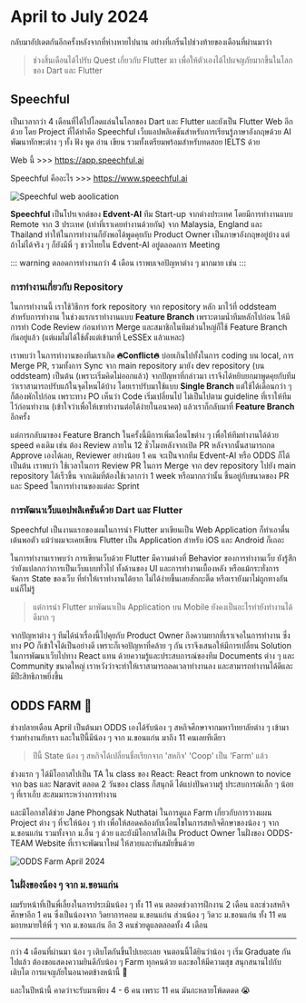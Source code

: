 # April to July 2024

กลับมาอัปเดตกันอีกครั้งหลังจากที่ห่างหายไปนาน อย่างที่เกริ่นไปช่วงท้ายของเดือนที่ผ่านมาว่า

> ช่วงสิ้นเดือนได้ไปรับ Quest เกี่ยวกับ Flutter มา เพื่อให้ตัวเองได้ไปผจญภัยมากขึ้นในโลกของ Dart และ Flutter

## Speechful

เป็นเวลากว่า 4 เดือนที่ได้ไปโลดแล่นในโลกของ Dart และ Flutter และยังเป็น Flutter Web อีกด้วย โดย Project ที่ได้ทำคือ Speechful เว็บแอปพลิเคชันสำหรับการเรียนรู้ภาษาอังกฤษด้วย AI พัฒนาทักษะต่าง ๆ ทั้ง ฟัง พูด อ่าน เขียน รวมทั้งเตรียมพร้อมสำหรับทดสอย IELTS ด้วย

Web นี้ >>> https://app.speechful.ai

Speechful คืออะไร >>> https://www.speechful.ai

![Speechful web aoolication](/images/2024/april/speechful-app.png)

**Speechful** เป็นโปรเจกต์ของ **Edvent-AI** ทีม Start-up จากต่างประเทศ โดยมีการทำงานแบบ Remote จาก 3 ประเทศ (เท่าที่เราเคยทำงานด้วยกัน) จาก Malaysia, England และ Thailand ทำให้ในการทำงานก็ยังพอได้พูดคุยกับ Product Owner เป็นภาษาอังกฤษอยู่บ้าง แต่ถ้าไม่ได้จริง ๆ ก็ยังมีพี่ ๆ ชาวไทยใน Edvent-AI อยู่ตลอดการ Meeting

::: warning
ตลอดการทำงานกว่า 4 เดือน เราพบเจอปัญหาต่าง ๆ มากมาย เช่น
:::

### การทำงานเกี่ยวกับ Repository

ในการทำงานนี้ เราใช้วิธีการ fork repository จาก repository หลัก มาไว้ที่ oddsteam  สำหรับการทำงาน ในช่วงแรกเราทำงานแบบ **Feature Branch** เพราะตามน้ำทีมหลักไปก่อน ให้มีการทำ Code Review ก่อนทำการ Merge และสมาชิกในทีมส่วนใหญ่ก็ใช้ Feature Branch กันอยู่แล้ว (แต่ผมไม่ได้ใช้ตั้งแต่เข้ามาที่ LeSSEx แล้วแหละ)

เราพบว่า ในการทำงานของทีมเราเกิด **🔥Conflict🔥**  บ่อยเกินไปทั้งในการ coding บน local, การ Merge PR, รวมทั้งการ Sync จาก main repository มายัง dev repository (บน oddsteam) เป็นต้น (เพราะเริ่มคิดไม่ออกแล้ว) จากปัญหาที่กล่าวมา เราจึงได้หยิบยกมาพูดคุยกับทีมว่าเราสามารถปรับแก้ในจุดไหนได้บ้าง โดยเราปรับมาใช้แบบ **Single Branch** แต่ใช้ได้เดือนกว่า ๆ ก็ต้องพักไปก่อน เพราะทาง PO เห็นว่า Code เริ่มเปลี่ยนไป ไม่เป็นไปตาม guideline ที่เราให้ทีมไว้ก่อนทำงาน (เข้าใจว่าเพื่อให้เขาทำงานต่อได้ง่ายในอนาคต) แล้วเราก็กลับมาที่ **Feature Branch** อีกครั้ง

แต่การกลับมาของ Feature Branch ในครั้งนี้มีการเพิ่มเงื่อนไขต่าง ๆ เพื่อให้ทีมทำงานได้ด้วย speed คงเดิม เช่น ต้อง Review ภายใน 12 ชั่วโมงหลังจากเปิด PR หลังจากนั้นสามารถกด Approve เองได้เลย, Reviewer อย่างน้อย 1 คน จะเป็นจากทีม Edvent-AI หรือ ODDS ก็ได้ เป็นต้น เราพบว่า ใช้เวลาในการ Review PR ในการ Merge จาก dev repository ไปยัง main repository ได้เร็วขึ้น จากเดิมที่ต้องใช้เวลากว่า 1 week หรือมากกว่านั้น ขึ้นอยู่กับขนาดของ PR และ Speed ในการทำงานของแต่ละ Sprint

### การพัฒนาเว็บแอปพลิเคชันด้วย Dart และ Flutter

Speechful เป็นงานแรกของผมในการนำ Flutter มาเขียนเป็น Web Application ก็ทำเอาตื่นเต้นพอตัว แม้ว่าผมจะเคยเขียน Flutter เป็น Application สำหรับ iOS และ Android ก็เถอะ

ในการทำงานเราพบว่า การเขียนเว็บด้วย Flutter มีความต่างที่ Behavior ของการทำงานเว็บ ยังรู้สึกว่ายังแปลกกว่าการเป็นเว็บแบบทั่วไป ทั้งด้านของ UI และการทำงานเบื้องหลัง หรือแม้กระทั่งการจัดการ State ของเว็บ ที่ทำให้เราทำงานได้ยาก ไม่ได้ง่ายขึ้นเลยสักกะติ๊ด หรีอเรายังมาไม่ถูกทางกันแน่ก็ไม่รู้

> แต่การนำ Flutter มาพัฒนาเป็น Application บน Mobile ยังคงเป็นอะไรทำยังทำงานได้ดีมาก ๆ

จากปัญหาต่าง ๆ ทีมได้นำเรื่องนี้ไปคุยกับ Product Owner ถึงความยากที่เราเจอในการทำงาน ซึ่งทาง PO ก็เข้าใจได้เป็นอย่างดี เพราะก็เจอปัญหาที่คล้าย ๆ กัน เราจึงเสนอให้มีการเปลี่ยน Solution ในการพัฒนาเว็บไปทาง React แทน ด้วยความรู้และประสบการณ์ของทีม Documents ต่าง ๆ และ Community ขนาดใหญ่ เราหวังว่าจะทำให้เราสามารถลดเวลาทำงานลง และสามารถทำงานได้ดีและมีปีะสิทธิภาพยิ่งขึ้น

## ODDS FARM 🐸

ช่วงปลายเดือน April เป็นต้นมา ODDS เองได้รับน้อง ๆ สหกิจศึกษาจากมหาวิทยาลัยต่าง ๆ เข้ามาร่วมทำงานกับเรา และในปีนี้มีน้อง ๆ จาก ม.ขอนแก่น มาถึง 11 คนเลยทีเดียว

> ปีนี้ State น้อง ๆ สหกิจได้เปลี่ยนชื่อเรียกจาก 'สหกิจ' 'Coop' เป็น 'Farm' แล้ว

ช่วงแรก ๆ ได้มีโอกาสไปเป็น TA ใน class ของ React: React from unknown to novice จาก <Badge type="info">bas</Badge> และ <Badge type="info">Naravit</Badge> ตลอด 2 วันของ class ก็สนุกดี ได้แบ่งปันความรู้ ประสบการณ์เล็ก ๆ น้อย ๆ ที่เราเก็บ สะสมมาระหว่างการทำงาน

และมีโอกาสได้ช่วย <Badge type="info">Jane Phongsak</Badge> <Badge type="info">Nuthatai</Badge> ในการดูแล Farm เกี่ยวกับการวางแผน Project ต่าง ๆ ที่จะให้น้อง ๆ ทำ เพื่อให้สอดคล้องกับเงื่อนไขในการสหกิจศึกษาของน้อง ๆ จาก ม.ขอนแก่น รวมทั้งจาก ม.อื่น ๆ ด้วย และยังมีโอกาสได้เป็น Product Owner ในฝั่งของ ODDS-TEAM Website ที่เราจะพัฒนาใหม่ ให้สวยและทันสมัยขึ้นด้วย

![ODDS Farm April 2024](/images/2024/april/odds-farm.jpeg)

### ในฝั่งของน้อง ๆ จาก ม.ขอนแก่น

ผมรับหน้าที่เป็นพี่เลี้ยงในการประเมินน้อง ๆ ทั้ง 11 คน ตลอดช่วงการฝึกงาน 2 เดือน และช่วงสหกิจศึกษาอีก 1 คน ซึ่งเป็นน้องจาก วิดยาการคอม ม.ขอนแก่น ส่วนน้อง ๆ วิดวะ ม.ขอนแก่น ทั้ง 11 คน มอบหมายให้พี่ ๆ จาก ม.ขอนแก่น อีก 3 คนช่วยดูแลตลอดทั้ง 4 เดือน

---

กว่า 4 เดือนที่ผ่านมา น้อง ๆ เติบโตกันขึ้นไปเยอะเลย จนตอนนี้ได้ยินว่าน้อง ๆ เริ่ม Graduate กันไปแล้ว ต้องขอแสดงความยินดีกับน้อง ๆ Farm ทุกคนด้วย และขอให้มีความสุข สนุกสนานไปกับเติบโต การผจญภัยในอนาคตข้างหน้านี้ 🎉

และในปีหน้านี้ คาดว่าจะรับมาเพียง 4 - 6 คน เพราะ 11 คน มันกะหลายโพ้ดดดด 😭